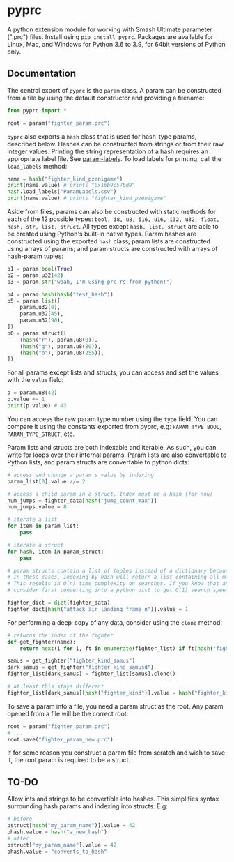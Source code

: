 # pyprc

A python extension module for working with Smash Ultimate parameter (".prc") files. Install using `pip install pyprc`. Packages are available for Linux, Mac, and Windows for Python 3.6 to 3.9, for 64bit versions of Python only.

## Documentation

The central export of `pyprc` is the `param` class. A param can be constructed from a file by using the default constructor and providing a filename:

```python
from pyprc import *

root = param("fighter_param.prc")
```

`pyprc` also exports a `hash` class that is used for hash-type params, described below. Hashes can be constructed from strings or from their raw integer values. Printing the string representation of a hash requires an appropriate label file. See [param-labels](https://github.com/ultimate-research/param-labels). To load labels for printing, call the `load_labels` method:

```python
name = hash("fighter_kind_pzenigame")
print(name.value) # prints "0x16b9c57bd9"
hash.load_labels("ParamLabels.csv")
print(name.value) # prints "fighter_kind_pzenigame"
```

Aside from files, params can also be constructed with static methods for each of the 12 possible types: `bool, i8, u8, i16, u16, i32, u32, float, hash, str, list, struct`. All types except `hash, list, struct` are able to be created using Python's built-in native types. Param hashes are constructed using the exported `hash` class; param lists are constructed using arrays of params; and param structs are constructed with arrays of hash-param tuples:

```python
p1 = param.bool(True)
p2 = param.u32(42)
p3 = param.str("woah, I'm using prc-rs from python!")

p4 = param.hash(hash("test_hash"))
p5 = param.list([
    param.u32(0),
    param.u32(45),
    param.u32(90),
])
p6 = param.struct([
    (hash("r"), param.u8(0)),
    (hash("g"), param.u8(80)),
    (hash("b"), param.u8(255)),
])
```

For all params except lists and structs, you can access and set the values with the `value` field:

```python
p = param.u8(42)
p.value += 1
print(p.value) # 43
```

You can access the raw param type number using the `type` field. You can compare it using the constants exported from pyprc, e.g: `PARAM_TYPE_BOOL`, `PARAM_TYPE_STRUCT`, etc.

Param lists and structs are both indexable and iterable. As such, you can write for loops over their internal params. Param lists are also convertable to Python lists, and param structs are convertable to python dicts:

```python
# access and change a param's value by indexing
param_list[0].value //= 2

# access a child param in a struct. Index must be a hash (for now)
num_jumps = fighter_data[hash("jump_count_max")]
num_jumps.value = 8

# iterate a list
for item in param_list:
    pass

# iterate a struct
for hash, item in param_struct:
    pass

# param structs contain a list of tuples instead of a dictionary because some rare param files have duplicate hashes.
# In these cases, indexing by hash will return a list containing all matching params, instead of just 1 param.
# This results in O(n) time complexity on searches. If you know that any hashes you're editing only show up once,
# consider first converting into a python dict to get O(1) search speed. See this example:

fighter_dict = dict(fighter_data)
fighter_dict[hash("attack_air_landing_frame_n")].value = 1
```

For performing a deep-copy of any data, consider using the `clone` method:

```python
# returns the index of the fighter
def get_fighter(name):
    return next(i for i, ft in enumerate(fighter_list) if ft[hash("fighter_kind")].value == hash(name))

samus = get_fighter("fighter_kind_samus")
dark_samus = get_fighter("fighter_kind_samusd")
fighter_list[dark_samus] = fighter_list[samus].clone()

# at least this stays different
fighter_list[dark_samus][hash("fighter_kind")].value = hash("fighter_kind_samusd")
```

To save a param into a file, you need a param struct as the root. Any param opened from a file will be the correct root:

```python
root = param("fighter_param.prc")
# ...
root.save("fighter_param_new.prc")
```

If for some reason you construct a param file from scratch and wish to save it, the root param is required to be a struct.

## TO-DO

Allow ints and strings to be convertible into hashes. This simplifies syntax surrounding hash params and indexing into structs. E.g:

```python
# before
pstruct[hash("my_param_name")].value = 42
phash.value = hash("a_new_hash")
# after
pstruct["my_param_name"].value = 42
phash.value = "converts_to_hash"
```
